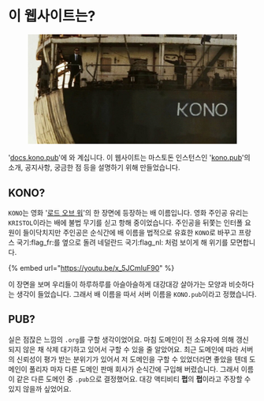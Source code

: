# 이 웹사이트는?

<figure><img src=".gitbook/assets/1a6211e385d07e4c.png" alt=""><figcaption></figcaption></figure>

'[docs.kono.pub](https://docs.kono.pub)'에 와 계십니다. 이 웹사이트는 마스토돈 인스턴스인 '[kono.pub](https://kono.pub)'의 소개, 공지사항, 궁금한 점 등을 설명하기 위해 만들었습니다.

## KONO?

`KONO`는 영화 '[로드 오브 워](https://www.imdb.com/title/tt0399295/)'의 한 장면에 등장하는 배 이름입니다. 영화 주인공 유리는 `KRISTOL`이라는 배에 불법 무기를 싣고 항해 중이었습니다. 주인공을 뒤쫓는 인터폴 요원이 들이닥치지만 주인공은 순식간에 배 이름을 법적으로 유효한 `KONO`로 바꾸고 프랑스 국기:flag\_fr:를 옆으로 돌려 네덜란드 국기:flag\_nl: 처럼 보이게 해 위기를 모면합니다.

{% embed url="https://youtu.be/x_5JCmIuF90" %}

이 장면을 보며 우리들이 하루하루를 아슬아슬하게 대강대강 살아가는 모양과 비슷하다는 생각이 들었습니다. 그래서 배 이름을 따서 서버 이름을 `KONO.pub`이라고 정했습니다.

## PUB?

실은  점잖은 느낌의 `.org`를 구할 생각이었어요. 마침 도메인이 전 소유자에 의해 갱신  되지 않은 채 삭제 대기하고 있어서 구할 수 있을 줄 알았어요. 최근 도메인에 따라 서버의 신뢰성이 평가 받는 분위기가 있어서 저 도메인을 구할 수 있었더라면 좋았을 텐데 도메인이 풀리자 마자 다른 도메인 판매 회사가 순식간에 구입해 버렸습니다. 그래서 이름이 같은 다른 도메인 중 `.pub`으로 결정했어요. 대강 액티비티 **펍**의 **펍**이라고 주장할 수 있지 않을까 싶었어요.
